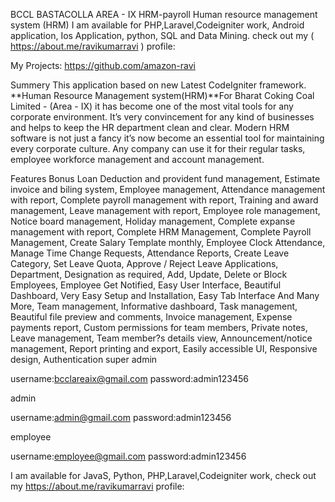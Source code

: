 BCCL BASTACOLLA AREA - IX HRM-payroll Human resource management system (HRM)
I am available for PHP,Laravel,Codeigniter work, Android application, Ios Application, python, SQL and Data Mining. check out my ( https://about.me/ravikumarravi ) profile:

My Projects: https://github.com/amazon-ravi 

Summery
This application based on new Latest CodeIgniter framework. **Human Resource Management system(HRM)**For Bharat Coking Coal Limited - (Area - IX) it has become one of the most vital tools for any corporate environment. It’s very convincement for any kind of businesses and helps to keep the HR department clean and clear. Modern HRM software is not just a fancy it’s now become an essential tool for maintaining every corporate culture. Any company can use it for their regular tasks, employee workforce management and account management.

Features
Bonus Loan Deduction and provident fund management,
Estimate invoice and biling system,
Employee management,
Attendance management with report,
Complete payroll management with report,
Training and award management,
Leave management with report,
Employee role management,
Notice board management,
Holiday management,
Complete expanse management with report,
Complete HRM Management,
Complete Payroll Management,
Create Salary Template monthly,
Employee Clock Attendance,
Manage Time Change Requests,
Attendance Reports,
Create Leave Category,
Set Leave Quota,
Approve / Reject Leave Applications,
Department,
Designation as required,
Add, Update, Delete or Block Employees,
Employee Get Notified,
Easy User Interface,
Beautiful Dashboard,
Very Easy Setup and Installation,
Easy Tab Interface And Many More,
Team management,
Informative dashboard,
Task management,
Beautiful file preview and comments,
Invoice management,
Expense payments report,
Custom permissions for team members,
Private notes,
Leave management,
Team member?s details view,
Announcement/notice management,
Report printing and export,
Easily accessible UI,
Responsive design,
Authentication
super admin

username:bcclareaix@gmail.com password:admin123456

admin

username:admin@gmail.com password:admin123456

employee

username:employee@gmail.com password:admin123456

I am available for JavaS, Python, PHP,Laravel,Codeigniter work, check out my https://about.me/ravikumarravi profile:
